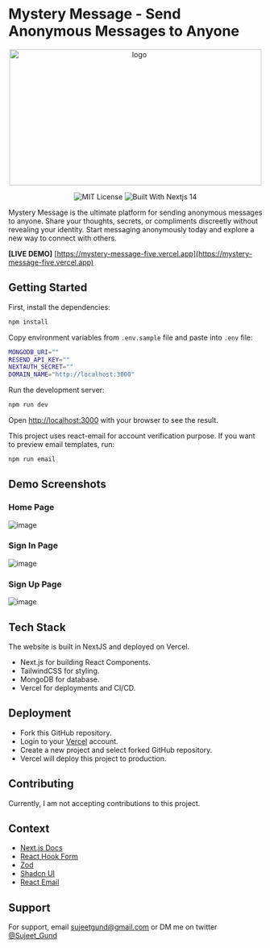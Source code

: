 # Mystery Message - Send Anonymous Messages to Anyone

<p align="center">
<img src="https://github.com/sujeetgund/mystery-message/assets/63530146/19f4ba73-2d87-49c3-99b4-848aea191d77" alt="logo" width="500" height="270" />
</p>

<p align="center">
  <img src="https://img.shields.io/badge/License-MIT-green.svg" alt="MIT License" />
  <img src="https://img.shields.io/badge/Built_With-Nextjs_14-black" alt="Built With Nextjs 14" />
</p>

Mystery Message is the ultimate platform for sending anonymous messages to anyone. Share your thoughts, secrets, or compliments discreetly without revealing your identity. Start messaging anonymously today and explore a new way to connect with others.

**[LIVE DEMO]** [https://mystery-message-five.vercel.app](https://mystery-message-five.vercel.app)

## Getting Started

First, install the dependencies:

```bash
npm install
```

Copy environment variables from `.env.sample` file and paste into `.env` file:

```bash
MONGODB_URI=""
RESEND_API_KEY=""
NEXTAUTH_SECRET=""
DOMAIN_NAME="http://localhost:3000"
```

Run the development server:

```bash
npm run dev
```

Open [http://localhost:3000](http://localhost:3000) with your browser to see the result.

This project uses react-email for account verification purpose. If you want to preview email templates, run:

```bash
npm run email
```

## Demo Screenshots

### Home Page


![image](https://github.com/sujeetgund/mystery-message/assets/63530146/924f9b33-8bcd-4828-8e87-3d18eabd863d)


### Sign In Page

![image](https://github.com/sujeetgund/mystery-message/assets/63530146/0f313276-e21b-4e2e-975a-f2c353f6780b)


### Sign Up Page

![image](https://github.com/sujeetgund/mystery-message/assets/63530146/b59060c3-f097-4694-be78-967a104ce43a)


## Tech Stack

The website is built in NextJS and deployed on Vercel.

- Next.js for building React Components.
- TailwindCSS for styling.
- MongoDB for database.
- Vercel for deployments and CI/CD.

## Deployment

- Fork this GitHub repository.
- Login to your [Vercel](https://vercel.com) account.
- Create a new project and select forked GitHub repository.
- Vercel will deploy this project to production.

## Contributing

Currently, I am not accepting contributions to this project.

## Context

- [Next.js Docs](https://nextjs.org/docs)
- [React Hook Form](https://react-hook-form.com/)
- [Zod](https://zod.dev/)
- [Shadcn UI](https://ui.shadcn.com/)
- [React Email](https://react.email/docs/introduction)

## Support

For support, email sujeetgund@gmail.com or DM me on twitter [@Sujeet_Gund](https://twitter.com/Sujeet_Gund)

